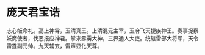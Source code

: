 # 庞天君宝诰

志心皈命礼。高上神霄，玉清真王。上清混元主宰，玉府飞天捷疾神王。奏事捉察妖魔使者，伐恶报应神君。掌来霹雳大神，三界通人大吏。统辖雷部大将军，天令雷霆副元帅。九天辅玄，雷声显化天尊。
